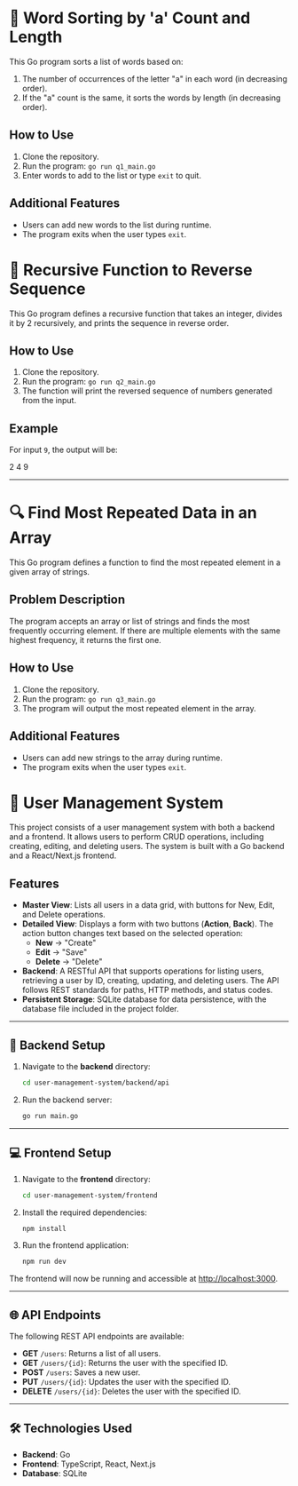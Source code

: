 # 🌟 Word Sorting by 'a' Count and Length

This Go program sorts a list of words based on:
1. The number of occurrences of the letter "a" in each word (in decreasing order).
2. If the "a" count is the same, it sorts the words by length (in decreasing order).

## How to Use

1. Clone the repository.
2. Run the program: `go run q1_main.go`
3. Enter words to add to the list or type `exit` to quit.

## Additional Features

- Users can add new words to the list during runtime.
- The program exits when the user types `exit`.


# 🔄 Recursive Function to Reverse Sequence

This Go program defines a recursive function that takes an integer, divides it by 2 recursively, and prints the sequence in reverse order.

## How to Use

1. Clone the repository.
2. Run the program: `go run q2_main.go`
3. The function will print the reversed sequence of numbers generated from the input.

## Example

For input `9`, the output will be:

2 4 9


---

# 🔍 Find Most Repeated Data in an Array

This Go program defines a function to find the most repeated element in a given array of strings.

## Problem Description

The program accepts an array or list of strings and finds the most frequently occurring element. If there are multiple elements with the same highest frequency, it returns the first one.

## How to Use

1. Clone the repository.
2. Run the program: `go run q3_main.go`
3. The program will output the most repeated element in the array.

## Additional Features

- Users can add new strings to the array during runtime.
- The program exits when the user types `exit`.


# 👥 User Management System

This project consists of a user management system with both a backend and a frontend. It allows users to perform CRUD operations, including creating, editing, and deleting users. The system is built with a Go backend and a React/Next.js frontend.

## Features

- **Master View**: Lists all users in a data grid, with buttons for New, Edit, and Delete operations.
- **Detailed View**: Displays a form with two buttons (**Action**, **Back**). The action button changes text based on the selected operation:
    - **New** → "Create"
    - **Edit** → "Save"
    - **Delete** → "Delete"
- **Backend**: A RESTful API that supports operations for listing users, retrieving a user by ID, creating, updating, and deleting users. The API follows REST standards for paths, HTTP methods, and status codes.
- **Persistent Storage**: SQLite database for data persistence, with the database file included in the project folder.

---

## 🔧 Backend Setup

1. Navigate to the **backend** directory:

    ```bash
    cd user-management-system/backend/api
    ```

2. Run the backend server:

    ```bash
    go run main.go
    ```

---

## 💻 Frontend Setup

1. Navigate to the **frontend** directory:

    ```bash
    cd user-management-system/frontend
    ```

2. Install the required dependencies:

    ```bash
    npm install
    ```

3. Run the frontend application:

    ```bash
    npm run dev
    ```

The frontend will now be running and accessible at [http://localhost:3000](http://localhost:3000).

---

## 🌐 API Endpoints

The following REST API endpoints are available:

- **GET** `/users`: Returns a list of all users.
- **GET** `/users/{id}`: Returns the user with the specified ID.
- **POST** `/users`: Saves a new user.
- **PUT** `/users/{id}`: Updates the user with the specified ID.
- **DELETE** `/users/{id}`: Deletes the user with the specified ID.

---

## 🛠️ Technologies Used

- **Backend**: Go
- **Frontend**: TypeScript, React, Next.js
- **Database**: SQLite
